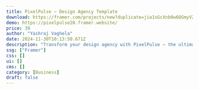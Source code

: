 ```yaml
---
title: PixelPulse — Design Agency Template
download: https://framer.com/projects/new?duplicate=jia1sGcXnb0w6OGmyVZK&via=yashraj41
demo: https://pixelpulse20.framer.website/
price: 39
author: "Yashraj Vaghela"
date: 2024-11-30T10:13:50.671Z
description: "Transform your design agency with PixelPulse – the ultimate template to take your business to the next level. No more boring designs – say hello to endless creativity and growth! Features: Custom components Advanced Project CMS"
ssg: ["Framer"]
css: []
ui: []
cms: []
category: [Business]
draft: false
---
```

